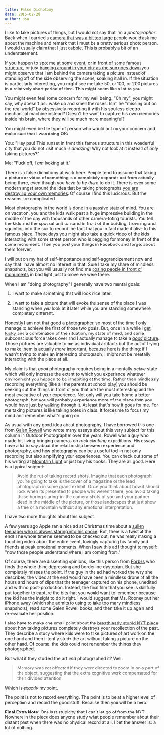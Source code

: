 ```yaml
---
title: False Dichotomy
date: 2015-02-28
author: psu
---
```


I like to take pictures of things, but I would not say that I'm a *photographer*. Back when I carried a <a href="/too-much-camera.html">camera that was a bit too large</a> people would ask me about the machine and remark that I must be a pretty serious photo person. I would usually claim that I just dabble. This is probably a bit of an understatement. 

If you happen to spot me <a href="https://www.flickr.com/photos/79904144@N00/13547485463">at some event</a>, or in front of <a href="https://www.flickr.com/photos/79904144@N00/10225503805">some famous structure</a>, or just <a href="https://www.flickr.com/photos/79904144@N00/7539994562">hanging around in your city as the sun goes down</a> you might observe that I am behind the camera taking a picture instead of standing off of the side observing the scene, soaking it all in. If the situation is particularly interesting, you might see me take 50, or 100, or 200 pictures in a relatively short period of time. This might seem like a lot to you.

You might even feel some concern for my well being. "Oh my", you might say, why doesn't psu wake up and smell the roses. Isn't he "missing out on the real world" by obsessively recording it with his soulless electro-mechanical machine instead? Doesn't he want to capture his own memories inside his brain, where they will be much more meaningful?

You might even be the type of person who would act on your concern and make sure that I was doing OK:

You: "Hey psu! This sunset in front this famous structure in this wonderful city that you do not visit much is *amazing*! Why not look at it instead of *only* taking pictures?"

Me: "Fuck off, I *am* looking at it."

There is a false dichotomy at work here. People tend to assume that taking a picture or video of something is a completely separate act from actually being there, even though you *have to be there* to do it. There is even some modern angst around the idea that by taking photographs <a href="http://www.nytimes.com/2015/02/22/style/shutterbug-parents-and-overexposed-lives.html">you are destroying your own memories</a>. Of course I find this ludicrous. But the reasons are complicated.

Most photography in the world is done in a passive state of mind. You are on vacation, you and the kids walk past a huge impressive building in the middle of the day with thousands of other camera-toting tourists. You tell the kids and the spousal unit to stand in front of the building, frowning and squinting into the sun to record the fact that you in fact made it alive to this famous place. These days you might also take a quick video of the kids interacting with some street person who is begging for money in front of the same monument. Then you post your things in Facebook and forget about them forever.

I will put on my hat of self-importance and self-aggrandizement now and say that I have almost no interest in that. Sure I take my share of mindless snapshots, but you will usually not find me <a href="https://www.flickr.com/photos/79904144@N00/16049234714/">posing people in front of monuments</a> in bad light just to prove we were there.

When I am "doing photography" I generally have two mental goals:

1. I want to make something that will look nice later.

2. I want to take a picture that will evoke the sense of the place I was standing when *you* look at it later while you are standing somewhere completely different.

Honestly I am not that good a photographer, so most of the time I only manage to achieve the first of those two goals. But, once in a while I <a href="https://www.flickr.com/photos/79904144@N00/8246240033">get lucky</a> and a combination of the situation, my state of mind, and some subconscious force takes over and I actually manage to take a <a href="https://www.flickr.com/photos/79904144@N00/8454137790">*good* picture</a>. Those pictures are valuable to me as individual artifacts but the act of trying to make them is actually *more* important, because here is the thing: if I wasn't trying to make an interesting photograph, I might not be mentally interacting with the place at all.

My claim is that *good* photography requires being in a mentally *active* state which will only increase the extent to which you experience whatever environment you happen to be inhabiting at the time. Rather than mindlessly recording everything (like all the parents at school play) you should be seeking out the things in front of you that are the most interesting and the most evocative of your experience. Not only will you take home a better photograph, but you will probably experience more of the place than you would have just by walking through it. At least that's how it goes for me. For me taking pictures is like taking notes in class. It forces me to focus my mind and remember what's going on. 

As usual with any good idea about photography, I have borrowed this one from <a href="">Galen Rowell</a> who wrote many essays about this very subject for this column in Outdoor Photographer over the years. Rowell was a guy who made his living bringing cameras on *rock climbing* expeditions. His essays have a lot to say about the relationship between experience and photography, and how photography can be a useful tool in not only recording but also amplifying your experiences. You can check out some of his writing at <a href="http://www.mountainlight.com/articles.html">Mountain Light</a> or just buy his books. They are all good. Here is a typical snippet:

> Avoid the rut of taking record shots. Imagine that each photograph you’re going to take is the cover of a magazine or the lead photograph in some grand exhibit. Once you think about how it should look when its presented to people who weren’t there, you avoid taking those boring staring-in-the camera shots of you and your partner dead in the middle of the picture, or those landscapes that just show a tree or a mountain without any emotional interpretation.

I have two more thoughts about this subject.

A few years ago Apple ran a nice ad at Christmas time about a <a href="https://www.youtube.com/watch?v=v76f6KPSJ2w&ab_channel=SilveSnow">sullen teenager who is always staring into his phone</a>. But, there is a twist at the end! The whole time he seemed to be checked out, he was really making a touching video about the entire event, lovingly capturing his family and friends at peak emotional moments. When I saw this ad I thought to myself: "now those people understand where I am coming from."

Of course, there are dissenting opinions, like this person from <a href="http://www.forbes.com/sites/jenniferrooney/2013/12/17/the-iphone-misunderstood-christmas-ad-is-a-sad-commentary-on-culture-and-does-apple-no-favors/">Forbes</a> who finds the whole thing depressing and borderline dystopian. But she completely misses the point. If the guy in the ad had worked the way she describes, the video at the end would have been a mindless drone of all the hours and hours of clips that the teenager captured on his phone, unedited and with no post-production. Instead, the final film that you see is skillfully put together to capture the bits that you would want to remember because the kid has the insight to do it right. I would suggest that Ms. Rooney put her iPhone away (which she admits to using to take too many mindless snapshots), read some Galen Rowell books, and then take it up again and re-evaluate her position.

I also have to make one small point about the <a href="http://www.nytimes.com/2015/02/22/style/shutterbug-parents-and-overexposed-lives.html">breathlessly stupid NYT piece</a> about how  taking pictures completely destroys your recollection of the past. They describe a study where kids were to take pictures of art work on the one hand and then intently study the art without taking a picture on the other hand. Of course, the kids could not remember the things they photographed.

But what if they studied the art *and* photographed it? Well:

> Memory was not affected if they were directed to zoom in on a part of the object, suggesting that the extra cognitive work compensated for their divided attention.

Which is *exactly* my point. 

The point is not to record everything. The point is to be at a higher level of perception and record the good stuff. Because then you will be a hero.

**Final Extra Note**: One last stupidity that I can't let go of from the NYT. Nowhere in the piece does anyone study what people remember about their distant past when there was no physical record at all. I bet the answer is: a lot of nothing.
